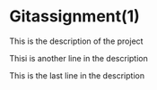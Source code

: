 # Gitassignment(1)

This is the description of the project

Thisi is another line in the description

This is the last line in the description 

